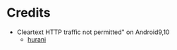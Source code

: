 Credits
=======
  - Cleartext HTTP traffic not permitted" on Android9,10
    * [hurani](https://www.gurux.fi/user/182685)

 